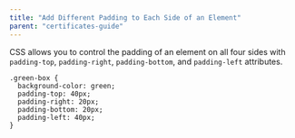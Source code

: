 ```yaml
---
title: "Add Different Padding to Each Side of an Element"
parent: "certificates-guide"
---
```


CSS allows you to control the padding of an element on all four sides with `padding-top`, `padding-right`, `padding-bottom`, and `padding-left` attributes.

    .green-box {
      background-color: green;
      padding-top: 40px;
      padding-right: 20px;
      padding-bottom: 20px;
      padding-left: 40px;
    }

